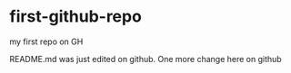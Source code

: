 # first-github-repo
my first repo on GH

README.md was just edited on github. One more change here on github
